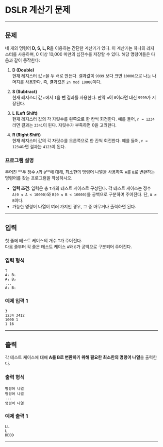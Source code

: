 # DSLR 계산기 문제

---

## 문제

네 개의 명령어 **D, S, L, R**을 이용하는 간단한 계산기가 있다. 이 계산기는 하나의 레지스터를 사용하며, 0 이상 10,000 미만의 십진수를 저장할 수 있다. 해당 명령어들은 다음과 같이 동작한다:

1. **D (Double)**  
   현재 레지스터 값 `n`을 두 배로 만든다. 결과값이 `9999` 보다 크면 `10000`으로 나눈 나머지를 사용한다. 즉, 결과값은 `2n mod 10000`이다.

2. **S (Subtract)**  
   현재 레지스터 값 `n`에서 `1`을 뺀 결과를 사용한다. 만약 `n`이 `0`이라면 대신 `9999`가 저장된다.

3. **L (Left Shift)**  
   현재 레지스터 값의 각 자릿수를 왼쪽으로 한 칸씩 회전한다. 예를 들어, `n = 1234`라면 결과는 `2341`이 된다. 자릿수가 부족하면 0을 고려한다.

4. **R (Right Shift)**  
   현재 레지스터 값의 각 자릿수를 오른쪽으로 한 칸씩 회전한다. 예를 들어, `n = 1234`라면 결과는 `4123`이 된다.

### 프로그램 설명
주어진 **두 정수 `A`와 `B`**에 대해, 최소한의 명령어 나열을 사용하여 `A`를 `B`로 변환하는 명령어를 찾는 프로그램을 작성하시오.

* **입력 조건**: 입력은 총 `T`개의 테스트 케이스로 구성된다. 각 테스트 케이스는 정수 `A(0 ≤ A < 10000)`와 `B(0 ≤ B < 10000)`를 공백으로 구분하여 주어진다. 단, `A ≠ B`이다.
* 가능한 명령어 나열이 여러 가지인 경우, 그 중 아무거나 출력하면 된다.

---

## 입력

첫 줄에 테스트 케이스의 개수 `T`가 주어진다.  
다음 줄부터 각 줄은 테스트 케이스 `A`와 `B`가 공백으로 구분되어 주어진다.

### 입력 형식
```text
T
A₁ B₁
A₂ B₂
...
Aₜ Bₜ
```

### 예제 입력 1
```text
3
1234 3412
1000 1
1 16
```

---

## 출력

각 테스트 케이스에 대해 **A를 B로 변환하기 위해 필요한 최소한의 명령어 나열**을 출력한다.

### 출력 형식
```text
명령어 나열
명령어 나열
...
명령어 나열
```

### 예제 출력 1
```text
LL
L
DDDD
```

---

